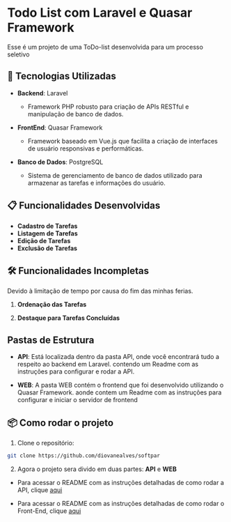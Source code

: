 # Todo List com Laravel e Quasar Framework

Esse é um projeto de uma ToDo-list desenvolvida para um processo seletivo

## 🚀 Tecnologias Utilizadas

- **Backend**: Laravel

  - Framework PHP robusto para criação de APIs RESTful e manipulação de banco de dados.

- **FrontEnd**: Quasar Framework

  - Framework baseado em Vue.js que facilita a criação de interfaces de usuário responsivas e performáticas.

- **Banco de Dados**: PostgreSQL
  - Sistema de gerenciamento de banco de dados utilizado para armazenar as tarefas e informações do usuário.

## 📋 Funcionalidades Desenvolvidas

- **Cadastro de Tarefas**
- **Listagem de Tarefas**
- **Edição de Tarefas**
- **Exclusão de Tarefas**

## 🛠️ Funcionalidades Incompletas

Devido à limitação de tempo por causa do fim das minhas ferias.

1. **Ordenação das Tarefas**

2. **Destaque para Tarefas Concluídas**

## Pastas de Estrutura

- **API**: Está localizada dentro da pasta API, onde você encontrará tudo a respeito ao backend em Laravel. contendo um Readme com as instruções para configurar e rodar a API.

- **WEB**: A pasta WEB contém o frontend que foi desenvolvido utilizando o Quasar Framework. aonde contem um Readme com as instruções para configurar e iniciar o servidor de frontend

## 📦 Como rodar o projeto

1. Clone o repositório:

```bash
git clone https://github.com/diovanealves/softpar
```

2. Agora o projeto sera divido em duas partes: **API** e **WEB**

- Para acessar o README com as instruções detalhadas de como rodar a API, clique [aqui](./api//README.md)

- Para acessar o README com as instruções detalhadas de como rodar o Front-End, clique [aqui](./web/README.md)
